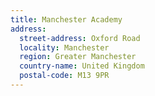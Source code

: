 ```yaml
---
title: Manchester Academy
address:
  street-address: Oxford Road
  locality: Manchester
  region: Greater Manchester
  country-name: United Kingdom
  postal-code: M13 9PR
---
```

